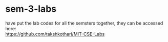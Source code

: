 # sem-3-labs

have put the lab codes for all the semsters together, they can be accessed here: <br>
https://github.com/takshkothari/MIT-CSE-Labs
